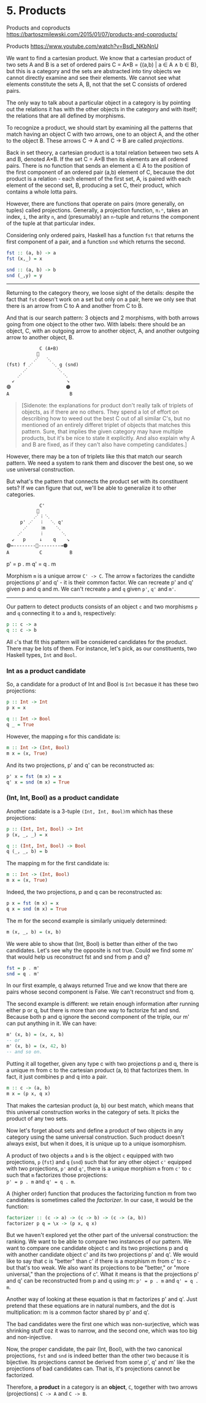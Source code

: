 # 5. Products


Products and coproducts
https://bartoszmilewski.com/2015/01/07/products-and-coproducts/

Products
https://www.youtube.com/watch?v=Bsdl_NKbNnU


We want to find a cartesian product. We know that a cartesian product of two sets A and B is a set of ordered pairs C = A×B = {(a,b) | a ∈ A ∧ b ∈ B}, but this is a category and the sets are abstracted into tiny objects we cannot directly examine and see their elements. We cannot see what elements constitute the sets A, B, not that the set C consists of ordered pairs.

The only way to talk about a particular object in a category is by pointing out the relations it has with the other objects in the category and with itself; the relations that are all defined by morphisms.

To recognize a product, we should start by examining all the patterns that match having an object C with two arrows, one to an object A, and the other to the object B. These arrows C -> A and C -> B are called *projections*.

Back in set theory, a cartesian product is a total relation between two sets A and B, denoted A×B. If the set C = A×B then its elements are all ordered pairs. There is no function that sends an element a ∈ A to the position of the first component of an ordered pair (a,b) element of C, because the dot product is a relation - each element of the first set, A, is paired with each element of the second set, B, producing a set C, their product, which contains a whole lotta pairs.

However, there are functions that operate on pairs (more generally, on tuples) called projections. Generally, a projection function, `πᵢⁿ`, takes an index, `i`, the arity `n`, and (presumably) an `n`-tuple and returns the component of the tuple at that particular index.

Considering only ordered pairs, Haskell has a function `fst` that returns the first component of a pair, and a function `snd` which returns the second.

```hs
fst :: (a, b) -> a
fst (x,_) = x

snd :: (a, b) -> b
snd (_,y) = y
```








---

Returning to the category theory, we loose sight of the details: despite the fact that `fst` doesn't work on a set but only on a pair, here we only see that there is an arrow from C to A and another from C to B.

And that is our search pattern: 3 objects and 2 morphisms, with both arrows going from one object to the other two. With labels: there should be an object, C, with an outgoing arrow to another object, A, and another outgoing arrow to another object, B.



```
            C (A+B)
           🔘
          ⋰   ⋱
(fst) f ⋰       ⋱ g (snd)
      ⋰           ⋱
    ⋰               ⋱
  ↙                   ↘
🟣                    🟠
A                      B
```

> [Sidenote: the explanations for product don't really talk of triplets of objects, as if there are no others. They spend a lot of effort on describing how to weed out the best C out of all similar C's, but no mentioned of an entirely differet triplet of objects that matches this pattern. Sure, that implies the given category may have multiple products, but it's be nice to state it explicitly. And also explain why A and B are fixed, as if they can't also have competing candidates.]


However, there may be a ton of triplets like this that match our search pattern. We need a system to rank them and discover the best one, so we use universal construction.


But what's the pattern that connects the product set with its constituent sets? If we can figure that out, we'll be able to generalize it to other categories.


```
            C'
           🔘
          ⋰ ⁞ ⋱
     p' ⋰   ⁞   ⋱ q'
      ⋰     ⁞m    ⋱
    ⋰       ⁞       ⋱
  ↙   p     ↓    q    ↘
🟣←--------🔺--------→🟠
A           C          B
```

p' = p . m
q' = q . m

Morphism `m` is a unique arrow `C' -> C`. The arrow `m` factorizes the candidte projections p' and q' - it is their common factor. We can recreate p' and q' given p and q and m. We can't recreate `p` and `q` given `p'`, `q'` and `m'`.


---

Our pattern to detect products consists of an object `c` and two morphisms `p` and `q` connecting it to `a` and `b`, respectively:

```hs
p :: c -> a
q :: c -> b
```

All `c`'s that fit this pattern will be considered candidates for the product. There may be lots of them. For instance, let's pick, as our constituents, two Haskell types, `Int` and `Bool`.

### Int as a product candidate

So, a candidate for a product of Int and Bool is `Int` becasue it has these two projections:

```hs
p :: Int -> Int
p x = x

q :: Int -> Bool
q _ = True
```

However, the mapping `m` for this candidate is:

```hs
m :: Int -> (Int, Bool)
m x = (x, True)
```

And its two projections, p' and q' can be reconstructed as:

```hs
p' x = fst (m x) = x
q' x = snd (m x) = True
```

### (Int, Int, Bool) as a product candidate

Another cadidate is a 3-tuple `(Int, Int, Bool)`m which has these projections:

```hs
p :: (Int, Int, Bool) -> Int
p (x, _, _) = x

q :: (Int, Int, Bool) -> Bool
q (_, _, b) = b
```

The mapping m for the first candidate is:
```hs
m :: Int -> (Int, Bool)
m x = (x, True)
```

Indeed, the two projections, p and q can be reconstructed as:
```hs
p x = fst (m x) = x
q x = snd (m x) = True
```

The m for the second example is similarly uniquely determined:
```hs
m (x, _, b) = (x, b)
```


We were able to show that (Int, Bool) is better than either of the two candidates. Let's see why the opposite is not true. Could we find some m' that would help us reconstruct fst and snd from p and q?

```hs
fst = p . m'
snd = q . m'
```

In our first example, q always returned True and we know that there are pairs whose second component is False. We can't reconstruct snd from q.

The second example is different: we retain enough information after running either p or q, but there is more than one way to factorize fst and snd. Because both p and q ignore the second component of the triple, our m' can put anything in it. We can have:

```hs
m' (x, b) = (x, x, b)
-- or
m' (x, b) = (x, 42, b)
-- and so on.
```

Putting it all together, given any type c with two projections p and q, there is a unique m from c to the cartesian product (a, b) that factorizes them. In fact, it just combines p and q into a pair.

```hs
m :: c -> (a, b)
m x = (p x, q x)
```

That makes the cartesian product (a, b) our best match, which means that this universal construction works in the category of sets. It picks the product of any two sets.

Now let's forget about sets and define a product of two objects in any category using the same universal construction. Such product doesn't always exist, but when it does, it is unique up to a unique isomorphism.

A product of two objects `a` and `b` is the object `c` equipped with two projections, `p` (`fst`) and `q` (`snd`) such that for any other object `c'` equipped with two projections, `p'` and `q'`, there is a unique morphism `m` from `c'` to `c` such that `m` factorizes those projections:   
`p' = p . m` and `q' = q . m`.


A (higher order) function that produces the factorizing function m from two candidates is sometimes called the *factorizer*. In our case, it would be the function:

```hs
factorizer :: (c -> a) -> (c -> b) -> (c -> (a, b))
factorizer p q = \x -> (p x, q x)
```

But we haven't explored yet the other part of the universal construction: the ranking. We want to be able to compare two instances of our pattern. We want to compare one candidate object c and its two projections p and q with another candidate object c' and its two projections p' and q'. We would like to say that c is "better" than c' if there is a morphism m from c' to c - but that's too weak. We also want its projections to be "better," or "more universal," than the projections of c'. What it means is that the projections p' and q' can be reconstructed from p and q using m: `p' = p . m` and `q' = q . m`.

Another way of looking at these equation is that m factorizes p' and q'. Just pretend that these equations are in natural numbers, and the dot is multiplication: m is a common factor shared by p' and q'.

The bad candidates were the first one which was non-surjective, which was shrinking stuff coz it was to narrow, and the second one, which was too big and non-injective.

Now, the proper candidate, the pair (Int, Bool), with the two canonical projections, `fst` and `snd` is indeed better than the other two because it is bijective. Its projections cannot be derived from some p', q' and m' like the projections of bad candidates can. That is, it's projections cannot be factorized.

Therefore, a **product** in a category is an **object**, `C`, together with two arrows (projections) `C -> A` and `C -> B`.
